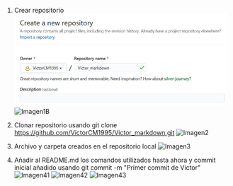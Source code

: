 1. Crear repositorio
![Imagen1A](1.jpg)
![Imagen1B](E:/DAW2/ReDAW/1.jpg)

2. Clonar repositorio usando git clone https://github.com/VictorCM1995/Victor_markdown.git
![Imagen2](E:/DAW2/ReDAW/2.jpg)

3. Archivo y carpeta creados en el repositorio local
![Imagen3](E:/DAW2/ReDAW/3.jpg)

4. Añadir al README.md los comandos utilizados hasta ahora y commit inicial añadido usando git commit -m "Primer commit de Victor"
![Imagen41](E:/DAW2/ReDAW/4.jpg)
![Imagen42](E:/DAW2/ReDAW/42.jpg)
![Imagen43](E:/DAW2/ReDAW/42.jpg)
